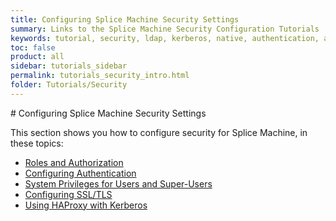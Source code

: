 ```yaml
---
title: Configuring Splice Machine Security Settings
summary: Links to the Splice Machine Security Configuration Tutorials
keywords: tutorial, security, ldap, kerberos, native, authentication, authorization
toc: false
product: all
sidebar: tutorials_sidebar
permalink: tutorials_security_intro.html
folder: Tutorials/Security
---
```

<section>
<div class="TopicContent" data-swiftype-index="true" markdown="1">
# Configuring Splice Machine Security Settings

This section shows you how to configure security for Splice Machine, in these topics:

* [Roles and Authorization](developers_fundamentals_auth.html)
* [Configuring Authentication](onprem_install_configureauth.html)
* [System Privileges for Users and Super-Users](tutorials_security_userprivs.html)
* [Configuring SSL/TLS](onprem_install_configureTLS.html)
* [Using HAProxy with Kerberos](tutorials_security_haproxykerberos.html)

</div>
</section>
